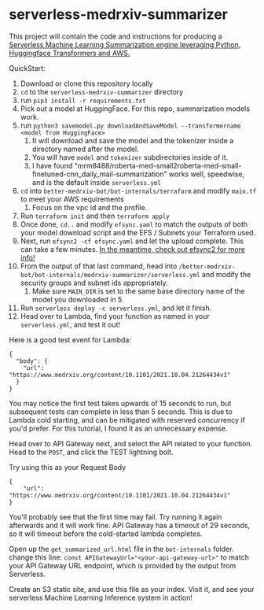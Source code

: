 # serverless-medrxiv-summarizer
This project will contain the code and instructions for producing a [Serverless Machine Learning Summarization engine leveraging Python, Huggingface Transformers and AWS.](https://medium.com/p/849921f5f558)

QuickStart:

1) Download or clone this repository locally
2) `cd` to the `serverless-medrxiv-summarizer` directory
3) run `pip3 install -r requirements.txt`
4) Pick out a model at HuggingFace. For this repo, summarization models work.
5) run `python3 savemodel.py downloadAndSaveModel --transformername <model from HuggingFace>`
   1) It will download and save the model and the tokenizer inside a directory named after the model.
   2) You will have `model` and `tokenizer` subdirectories inside of it.
   3) I have found "mrm8488/roberta-med-small2roberta-med-small-finetuned-cnn_daily_mail-summarization" works well, speedwise, and is the default inside `serverless.yml`
6) `cd` into `better-medrxiv-bot/bot-internals/terraform` and modify `main.tf` to meet your AWS requirements
   1) Focus on the vpc id and the profile.
7) Run `terraform init` and then `terraform apply`
8) Once done, `cd..` and modify `efsync.yaml` to match the outputs of both your model download script and the EFS / Subnets your Terraform used.
9) Next, run `efsync2 -cf efsync.yaml` and let the upload complete. This can take a few minutes. [In the meantime, check out efsync2 for more info!](https://github.com/sean-bailey/efsync2)
10) From the output of that last command, head into `/better-medrxiv-bot/bot-internals/medrxiv-summarizer/serverless.yml` and modify the security groups and subnet ids appropriately.
    1) Make sure `MAIN_DIR` is set to the same base directory name of the model you downloaded in 5.
11) Run `serverless deploy -c serverless.yml`, and let it finish.
12) Head over to Lambda, find your function as named in your `serverless.yml`, and test it out! 

Here is a good test event for Lambda:
```
{
  "body": {
    "url": "https://www.medrxiv.org/content/10.1101/2021.10.04.21264434v1"
  }
}
```

You may notice the first test takes upwards of 15 seconds to run, but subsequent tests can complete in less than 5 seconds. This is due to Lambda cold starting, and can be mitigated with reserved concurrency if you'd prefer. For this tutorial, I found it as an unnecessary expense.

Head over to API Gateway next, and select the API related to your function. Head to the `POST`, and click the TEST lightning bolt.

Try using this as your Request Body
```
{
    "url": "https://www.medrxiv.org/content/10.1101/2021.10.04.21264434v1"
}

```

You'll probably see that the first time may fail. Try running it again afterwards and it will work fine. API Gateway has a timeout of 29 seconds, so it will timeout before the cold-started lambda completes.


Open up the `get_summarized_url.html` file in the `bot-internals` folder.
change this line: 
`const APIGatewayUrl="<your-api-gateway-url>"`
to match your API Gateway URL endpoint, which is provided by the output from Serverless.

Create an S3 static site, and use this file as your index. Visit it, and see your serverless Machine Learning Inference system in action!


